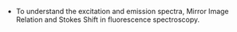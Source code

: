 - To understand the excitation and emission spectra, Mirror Image Relation and Stokes Shift in fluorescence spectroscopy.

